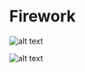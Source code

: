 # Firework


![alt text](http://i.imgur.com/1crdRfs.png)




![alt text](http://i.imgur.com/JjntLDI.png)
